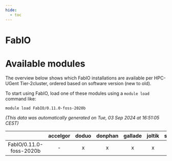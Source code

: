 ```yaml
---
hide:
  - toc
---
```


FabIO
=====

# Available modules


The overview below shows which FabIO installations are available per HPC-UGent Tier-2cluster, ordered based on software version (new to old).

To start using FabIO, load one of these modules using a `module load` command like:

```shell
module load FabIO/0.11.0-foss-2020b
```

*(This data was automatically generated on Tue, 03 Sep 2024 at 16:51:05 CEST)*  

| |accelgor|doduo|donphan|gallade|joltik|shinx|skitty|
| :---: | :---: | :---: | :---: | :---: | :---: | :---: | :---: |
|FabIO/0.11.0-foss-2020b|-|x|x|x|x|-|x|
